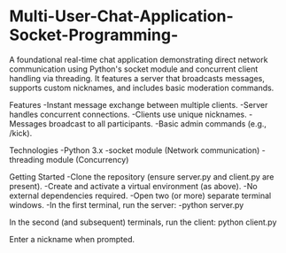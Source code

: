 # Multi-User-Chat-Application-Socket-Programming-

A foundational real-time chat application demonstrating direct network communication using Python's socket module and concurrent client handling via threading. It features a server that broadcasts messages, supports custom nicknames, and includes basic moderation commands.

Features
-Instant message exchange between multiple clients.
-Server handles concurrent connections.
-Clients use unique nicknames.
-Messages broadcast to all participants.
-Basic admin commands (e.g., /kick).

Technologies
-Python 3.x
-socket module (Network communication)
-threading module (Concurrency)

Getting Started
-Clone the repository (ensure server.py and client.py are present).
-Create and activate a virtual environment (as above).
-No external dependencies required.
-Open two (or more) separate terminal windows.
-In the first terminal, run the server:
-python server.py

In the second (and subsequent) terminals, run the client:
python client.py

Enter a nickname when prompted.
